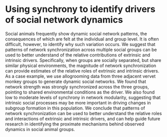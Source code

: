 # Using synchrony to identify drivers of social network dynamics 

Social animals frequently show dynamic social network patterns, the consequences of which are felt at the individual and group level. It is often difficult, however, to identify why such variation occurs. We suggest that patterns of network synchronization across multiple social groups can be used to better understand of the relative contributions of extrinsic and intrinsic drivers. Specifically, when groups are socially separated, but share similar physical environments, the magnitude of network synchronization can provide estimates of the relative roles of extrinsic and intrinsic drivers. As a case example, we use allogrooming data from three adjacent vervet monkey groups to generate dynamic social networks. We found that network strength was strongly synchronized across the three groups, pointing to shared environmental conditions as the driver. We also found low to moderate levels of synchrony in network modularity, suggesting that intrinsic social processes may be more important in driving changes in subgroup formation in this population. We conclude that patterns of network synchronization can be used to better understand the relative roles and interactions of extrinsic and intrinsic drivers, and can help guide future research in identifying the proximate mechanisms behind observed dynamics in social animal groups.
